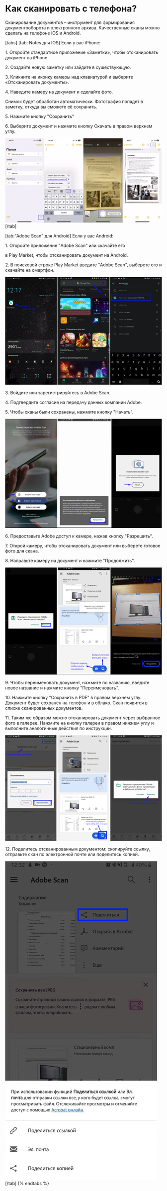 # Как сканировать с телефона?

Сканирование документов – инструмент для формирования документооборота и электронного архива. Качественные сканы можно сделать на телефоне  iOS и Android.

[tabs]
[tab: Notes для IOS]
Если у вас iPhone:

1\. Откройте стандартное приложение «Заметки», чтобы отсканировать документ на iPhone

2\. Создайте новую заметку или зайдите в существующую.

3\. Кликните на иконку камеры над клавиатурой и выберите «Отсканировать документы».

4\. Наведите камеру на документ и сделайте фото.

Снимок будет обработан автоматически. Фотография попадет в заметку, откуда вы сможете её сохранить.

5\. Нажмите кнопку "Сохранить"

6\. Выберите документ и нажмите кнопку Скачать в правом верхнем углу.

![](<.gitbook/assets/image (26).png>)
[/tab]

[tab:"Adobe Scan" для Android]
Если у вас Android:

1\. Откройте приложение "Adobe Scan" или скачайте его

в Play Market, чтобы отсканировать документ на Android.

2\. В поисковой строке Play Market введите "Adobe Scan", выберете его и скачайте на смартфон.

![](<.gitbook/assets/image (27).png>)

3\. Войдите или зарегистрируйтесь в Adobe Scan.

4\. Подтвердите согласие на передачу данных компании Adobe.

5\. Чтобы сканы были сохранены, нажмите кнопку "Начать".

![](<.gitbook/assets/image (28).png>)

6\. Предоставьте Adobe доступ к камере, нажав кнопку "Разрешить".

7\. Открой камеру, чтобы отсканировать документ или выберете готовое фото для скана.

8\. Направьте камеру на документ и нажмите "Продолжить".

![](<.gitbook/assets/image (29).png>)

9\. Чтобы переименовать документ, нажмите по названию, введите новое название и нажмите кнопку "Переименовать".

10\. Нажмите кнопку "Сохранить в PDF" в правом верхнем углу. Документ будет сохранён на телефон и в облако. Скан появится в списке сканированных документов.

11\. Таким же образом можно отсканировать документ через выбранное фото в галерее. Нажмите на кнопку галереи в правом нижнем углу и выполните аналогичные действия по инструкции.

![](<.gitbook/assets/image (30).png>)

12\. Поделитесь отсканированным документом: скопируйте ссылку, отправьте скан по электронной почте или поделитесь копией.

![](<.gitbook/assets/image (31).png>)
[/tab]
{% endtabs %}
